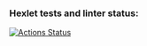### Hexlet tests and linter status:
[![Actions Status](https://github.com/AsIs16/frontend-project-44/actions/workflows/hexlet-check.yml/badge.svg)](https://github.com/AsIs16/frontend-project-44/actions)
